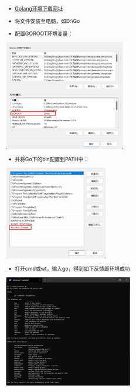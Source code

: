 - [Golang环境下载网址](https://golang.google.cn/dl/)

- 将文件安装至电脑，如D:\Go

- 配置GOROOT环境变量：

<img src=".1、Go语言环境安装.assets/image-20231218180029179.png" alt="image-20231218180029179" style="zoom: 33%;" />

- 并将Go下的bin配置到PATH中：

<img src=".1、Go语言环境安装.assets/image-20231218180042263.png" alt="image-20231218180042263" style="zoom:33%;" />

- 打开cmd或wt，输入go，得到如下反馈即环境成功

<img src=".1、Go语言环境安装.assets/image-20231218180821151.png" alt="image-20231218180821151" style="zoom:33%;" />